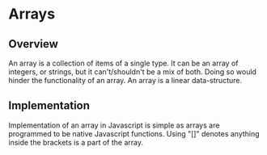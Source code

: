 # Arrays

## Overview
An array is a collection of items of a single type. It can be an array of integers, or strings, but it can't/shouldn't be a mix of both. Doing so would hinder the functionality of an array. An array is a linear data-structure.

## Implementation
Implementation of an array in Javascript is simple as arrays are programmed to be native Javascript functions. Using "[]" denotes anything inside the brackets is a part of the array.